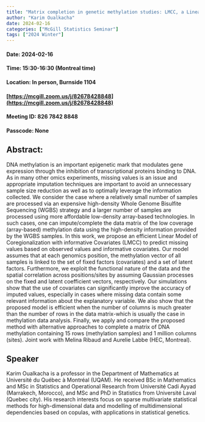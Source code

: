 ```yaml
---
title: "Matrix completion in genetic methylation studies: LMCC, a Linear Model of Coregionalization with informative Covariates"
author: "Karim Oualkacha"
date: 2024-02-16
categories: ["McGill Statistics Seminar"]
tags: ["2024 Winter"]
---
```


#### Date: 2024-02-16
#### Time: 15:30-16:30 (Montreal time)
#### Location: In person, Burnside 1104
#### [https://mcgill.zoom.us/j/82678428848](https://mcgill.zoom.us/j/82678428848)
#### Meeting ID: 826 7842 8848
#### Passcode: None



## Abstract:

DNA methylation is an important epigenetic mark that modulates gene expression through the inhibition of transcriptional proteins binding to DNA. As in many other omics experiments, missing values is an issue and appropriate imputation techniques are important to avoid an unnecessary sample size reduction as well as to optimally leverage the information collected. We consider the case where a relatively small number of samples are processed via an expensive high-density Whole Genome Bisulfite Sequencing (WGBS) strategy and a larger number of samples are processed using more affordable low-density array-based technologies. In such cases, one can impute/complete the data matrix of the low coverage (array-based) methylation data using the high-density information provided by the WGBS samples. In this work, we propose an efficient Linear Model of Coregionalization with informative Covariates (LMCC) to predict missing values based on observed values and informative covariates. Our model assumes that at each genomics position, the methylation vector of all samples is linked to the set of fixed factors (covariates) and a set of latent factors. Furthermore, we exploit the functional nature of the data and the spatial correlation across positions/sites by assuming Gaussian processes on the fixed and latent coefficient vectors, respectively. Our simulations show that the use of covariates can significantly improve the accuracy of imputed values, especially in cases where missing data contain some relevant information about the explanatory variable. We also show that the proposed model is efficient when the number of columns is much greater than the number of rows in the data matrix-which is usually the case in methylation data analysis. Finally, we apply and compare the proposed method with alternative approaches to complete a matrix of DNA methylation containing 15 rows (methylation samples) and 1 million columns (sites). 
Joint work with Melina Ribaud and Aurelie Labbe (HEC, Montreal).

## Speaker

Karim Oualkacha is a professor in the Department of Mathematics at Université du Québec à Montréal (UQAM). He received BSc in Mathematics and MSc in Statistics and Operational Research from Université Cadi Ayyad (Marrakech, Morocco), and MSc and PhD in Statistics from Université Laval (Quebec city). His research interests focus on sparse multivariate statistical methods for high-dimensional data and modelling of multidimensional dependencies based on copulas, with applications in statistical genetics.